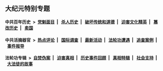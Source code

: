 ## 大纪元特别专题

#### 中共百年历史 &nbsp;>&nbsp; [党魁面目](indexes/nf1176107/README.md?05092113) &nbsp;| &nbsp; [杀人历史](indexes/nf1176106/README.md?05092113) &nbsp;| &nbsp; [破坏传统和道德](indexes/nf1176106/README.md?05092113) &nbsp;| &nbsp; [迫害文化精英](indexes/nf1176111/README.md?05092113) &nbsp;| &nbsp; [篡改历史](indexes/nf1176115/README.md?05092113) &nbsp;| &nbsp; [卖国](indexes/nf1176117/README.md?05092113) 

#### 中共活摘器官 &nbsp;>&nbsp; [热点评论](indexes/nf5879/README.md?05092113) &nbsp;| &nbsp; [国际调查](indexes/nf5947/README.md?05092113) &nbsp;| &nbsp; [最新活动](indexes/nf5883/README.md?05092113) &nbsp;| &nbsp; [法轮功遭遇](indexes/nf5881/README.md?05092113) &nbsp;| &nbsp; [追查案例](indexes/nf5880/README.md?05092113) &nbsp;| &nbsp; [事件报导](indexes/nf5877/README.md?05092113) 

#### 法轮功专辑 &nbsp;>&nbsp; [自焚伪案](indexes/nf5562/README.md?05092113) &nbsp;| &nbsp; [迫害真相](indexes/nf4379/README.md?05092113) &nbsp;| &nbsp; [历史事件回顾](indexes/nf5793/README.md?05092113) &nbsp;| &nbsp; [真相特辑](indexes/nf4389/README.md?05092113) &nbsp;| &nbsp; [社会支持](indexes/nf4386/README.md?05092113) &nbsp;| &nbsp; [大法徒的故事](indexes/nf1147481/README.md?05092113) 

